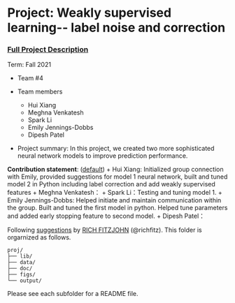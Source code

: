 # Project: Weakly supervised learning-- label noise and correction


### [Full Project Description](doc/project3_desc.md)

Term: Fall 2021

+ Team #4
+ Team members
	+ Hui Xiang
	+ Meghna Venkatesh
	+ Spark Li
	+ Emily Jennings-Dobbs
	+ Dipesh Patel

+ Project summary: In this project, we created two more sophisticated neural network models to improve prediction performance.
	
**Contribution statement**: ([default](doc/a_note_on_contributions.md))
	+ Hui Xiang: Initialized group connection with Emily, provided suggestions for model 1 neural network, built and tuned model 2 in Python including label correction                         and add weakly supervised features
	+ Meghna Venkatesh：
	+ Spark Li：Testing and tuning model 1.
	+ Emily Jennings-Dobbs: Helped initiate and maintain communication within the group. Built and tuned the first model in python. Helped tune parameters and added early stopping feature to second model.
	+ Dipesh Patel：

Following [suggestions](http://nicercode.github.io/blog/2013-04-05-projects/) by [RICH FITZJOHN](http://nicercode.github.io/about/#Team) (@richfitz). This folder is orgarnized as follows.

```
proj/
├── lib/
├── data/
├── doc/
├── figs/
└── output/
```

Please see each subfolder for a README file.
